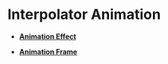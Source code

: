 # Interpolator Animation<a name="EN-US_TOPIC_0000001171846694"></a>

-   **[Animation Effect](ui-js-animate-dynamic-effects.md)**  

-   **[Animation Frame](ui-js-animate-frame.md)**  


